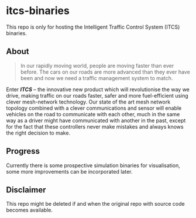 # itcs-binaries
This repo is only for hosting the Intelligent Traffic Control System (ITCS) binaries.


## About
>In our rapidly moving world, people are moving faster than ever before. The cars on our roads are more advanced than they ever have been and now we need a traffic management system to match.

Enter ***ITCS*** – the innovative new product which will revolutionise the way we drive, making traffic on our roads faster, safer and more fuel-efficient using clever mesh-network technology. Our state of the art mesh network topology combined with a clever communications and sensor will enable vehicles on the road to communicate with each other, much in the same way as a driver might have communicated with another in the past, except for the fact that these controllers never make mistakes and always knows the right decision to make.


## Progress
Currently there is some prospective simulation binaries for visualisation, some more improvements can be incorporated later.

## Disclaimer
This repo might be deleted if and when the original repo with source code becomes available.
